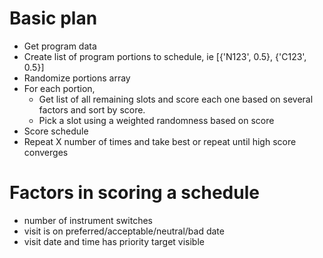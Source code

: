 # Basic plan
- Get program data
- Create list of program portions to schedule, ie [{'N123', 0.5}, {'C123', 0.5}]
- Randomize portions array
- For each portion, 
  - Get list of all remaining slots and score each one based on several factors and sort by score.
  - Pick a slot using a weighted randomness based on score
- Score schedule
- Repeat X number of times and take best or repeat until high score converges


# Factors in scoring a schedule
- number of instrument switches
- visit is on preferred/acceptable/neutral/bad date
- visit date and time has priority target visible

